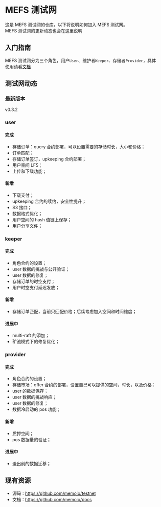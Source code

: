 # MEFS 测试网

这是 MEFS 测试网的仓库，以下将说明如何加入 MEFS 测试网。  
MEFS 测试网的更新动态也会在这里说明

## 入门指南

MEFS 测试网分为三个角色，用户`User`、维护者`Keeper`、存储者`Provider`，具体使用请看[文档](/testnet/get-started/How-to-install.md)

## 测试网动态

### 最新版本

v0.3.2

### user

#### 完成

- 存储订单：query 合约部署，可以设置需要的存储时长，大小和价格；
- 订单匹配；
- 存储订单签订，upkeeping 合约部署；
- 用户空间 LFS；
- 上传和下载功能；

#### 新增

- 下载支付；
- upkeeping 合约的续约，安全性提升；
- S3 接口；
- 数据格式优化；
- 用户空间的 hash 值链上保存；
- 用户分享文件；

### keeper

#### 完成

- 角色合约的设置；
- user 数据的挑战与公开验证；
- user 数据的修复；
- 存储订单的时空支付；
- 用户时空支付延迟发放；

#### 新增

- 存储订单匹配，当前只匹配价格；后续考虑加入空间和时间维度；

#### 进展中

- multi-raft 的添加；
- 矿池模式下的修复优化；

### provider

#### 完成

- 角色合约的设置；
- 存储市场：offer 合约的部署，设置自己可以提供的空间，时长，以及价格；
- user 的数据保存；
- user 数据的挑战响应；
- user 数据的修复；
- 数据冷启动的 pos 功能；

#### 新增

- 质押空间；
- pos 数据量的验证；

#### 进展中

- 退出前的数据迁移；

## 现有资源

- 源码：https://github.com/memoio/testnet
- 文档：https://github.com/memoio/docs
